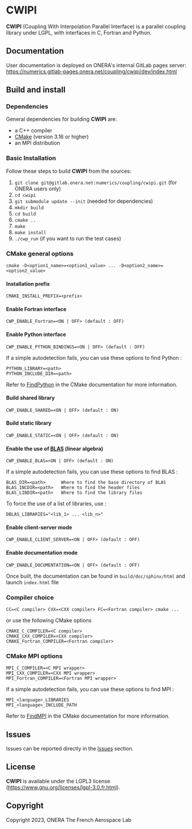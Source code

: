 # CWIPI #

**CWIPI** (Coupling With Interpolation Parallel Interface) is a parallel coupling library under LGPL, with interfaces in C, Fortran and Python.

## Documentation  ##

User documentation is deployed on ONERA's internal GitLab pages server: https://numerics.gitlab-pages.onera.net/coupling/cwipi/dev/index.html

## Build and install ##

### Dependencies

General dependencies for building **CWIPI** are:
- a C++ compiler
- [CMake](https://cmake.org/) (version 3.16 or higher)
- an MPI distribution

### Basic Installation

Follow these steps to build **CWIPI** from the sources:

1. `git clone git@gitlab.onera.net:numerics/coupling/cwipi.git` (for ONERA users only)
1. `cd cwipi`
1. `git submodule update --init` (needed for dependencies)
1. `mkdir build`
1. `cd build`
1. `cmake ..`
1. `make`
1. `make install`
1. `./cwp_run` (if you want to run the test cases)


### CMake general options
    cmake -D<option1_name>=<option1_value> ... -D<option2_name>=<option2_value>

#### Installation prefix
    CMAKE_INSTALL_PREFIX=<prefix>

#### Enable Fortran interface
    CWP_ENABLE_Fortran=<ON | OFF> (default : OFF)

#### Enable Python interface
    CWP_ENABLE_PYTHON_BINDINGS=<ON | OFF> (default : OFF)

If a simple autodetection fails, you can use these options to find Python :

    PYTHON_LIBRARY=<path>
    PYTHON_INCLUDE_DIR=<path>

Refer to [FindPython](https://cmake.org/cmake/help/latest/module/FindPython.html) in the CMake documentation for more information.

#### Build shared library
    CWP_ENABLE_SHARED=<ON | OFF> (default : ON)

#### Build static library
    CWP_ENABLE_STATIC=<ON | OFF> (default : ON)

#### Enable the use of [BLAS](https://www.netlib.org/blas/) (linear algebra)
    CWP_ENABLE_BLAS=<ON | OFF> (default : ON)

If a simple autodetection fails, you can use these options to find BLAS :

    BLAS_DIR=<path>      Where to find the base directory of BLAS
    BLAS_INCDIR=<path>   Where to find the header files
    BLAS_LIBDIR=<path>   Where to find the library files

To force the use of a list of libraries, use :

    DBLAS_LIBRARIES="<lib_1> ... <lib_n>"


#### Enable client-server mode
    CWP_ENABLE_CLIENT_SERVER=<ON | OFF> (default : OFF)

#### Enable documentation mode
    CWP_ENABLE_DOCUMENTATION=<ON | OFF> (default : OFF)

Once built, the documentation can be found in `build/doc/sphinx/html` and launch `index.html` file

### Compiler choice

    CC=<C compiler> CXX=<CXX compiler> FC=<Fortran compiler> cmake ...

or use the following CMake options

    CMAKE_C_COMPILER=<C compiler>
    CMAKE_CXX_COMPILER=<CXX compiler>
    CMAKE_Fortran_COMPILER=<Fortran compiler>

### CMake MPI options

    MPI_C_COMPILER=<C MPI wrapper>
    MPI_CXX_COMPILER=<CXX MPI wrapper>
    MPI_Fortran_COMPILER=<Fortran MPI wrapper>

If a simple autodetection fails, you can use these options to find MPI :

    MPI_<language>_LIBRARIES
    MPI_<language>_INCLUDE_PATH

Refer to [FindMPI](https://cmake.org/cmake/help/latest/module/FindMPI.html) in the CMake documentation for more information.

## Issues ##

Issues can be reported directly in the [Issues](https://gitlab.onera.net/numerics/coupling/cwipi/-/issues) section.


## License ##

**CWIPI** is available under the LGPL3 license (https://www.gnu.org/licenses/lgpl-3.0.fr.html).


## Copyright ##

Copyright 2023, ONERA The French Aerospace Lab
